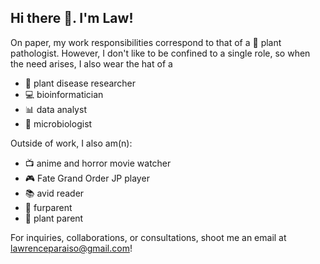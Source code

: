 ## Hi there 👋. I'm Law!

On paper, my work responsibilities correspond to that of a 🔬 plant pathologist. However, I don't like to be confined to a single role, so when the need arises, I also wear the hat of a

* 🌿 plant disease researcher
* 💻 bioinformatician
* 📊 data analyst
* 🔬 microbiologist

Outside of work, I also am(n):

* 📺 anime and horror movie watcher
* 🎮 Fate Grand Order JP player
* 📚 avid reader
* 🐾 furparent
* 🌱 plant parent

For inquiries, collaborations, or consultations, shoot me an email at lawrenceparaiso@gmail.com!
